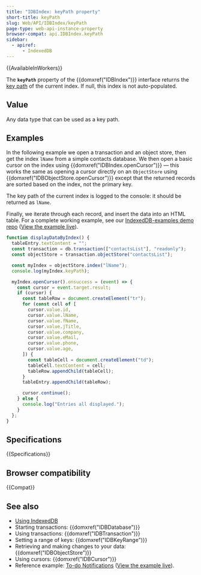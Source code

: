 ```yaml
---
title: "IDBIndex: keyPath property"
short-title: keyPath
slug: Web/API/IDBIndex/keyPath
page-type: web-api-instance-property
browser-compat: api.IDBIndex.keyPath
sidebar:
  - apiref:
      - IndexedDB
---
```


{{AvailableInWorkers}}

The **`keyPath`** property of the {{domxref("IDBIndex")}}
interface returns the [key path](/en-US/docs/Web/API/IndexedDB_API/Basic_Terminology#key_path) of the current index. If null, this index is not auto-populated.

## Value

Any data type that can be used as a key path.

## Examples

In the following example we open a transaction and an object store, then get the
index `lName` from a simple contacts database. We then open a basic cursor on
the index using {{domxref("IDBIndex.openCursor")}} — this works the same as opening a
cursor directly on an `ObjectStore` using
{{domxref("IDBObjectStore.openCursor")}} except that the returned records are sorted
based on the index, not the primary key.

The key path of the current index is logged to the console: it should be returned
as `lName`.

Finally, we iterate through each record, and insert the data into an HTML table. For a
complete working example, see our [IndexedDB-examples demo repo](https://github.com/mdn/dom-examples/tree/main/indexeddb-examples/idbindex) ([View the example live](https://mdn.github.io/dom-examples/indexeddb-examples/idbindex/)).

```js
function displayDataByIndex() {
  tableEntry.textContent = "";
  const transaction = db.transaction(["contactsList"], "readonly");
  const objectStore = transaction.objectStore("contactsList");

  const myIndex = objectStore.index("lName");
  console.log(myIndex.keyPath);

  myIndex.openCursor().onsuccess = (event) => {
    const cursor = event.target.result;
    if (cursor) {
      const tableRow = document.createElement("tr");
      for (const cell of [
        cursor.value.id,
        cursor.value.lName,
        cursor.value.fName,
        cursor.value.jTitle,
        cursor.value.company,
        cursor.value.eMail,
        cursor.value.phone,
        cursor.value.age,
      ]) {
        const tableCell = document.createElement("td");
        tableCell.textContent = cell;
        tableRow.appendChild(tableCell);
      }
      tableEntry.appendChild(tableRow);

      cursor.continue();
    } else {
      console.log("Entries all displayed.");
    }
  };
}
```

## Specifications

{{Specifications}}

## Browser compatibility

{{Compat}}

## See also

- [Using IndexedDB](/en-US/docs/Web/API/IndexedDB_API/Using_IndexedDB)
- Starting transactions: {{domxref("IDBDatabase")}}
- Using transactions: {{domxref("IDBTransaction")}}
- Setting a range of keys: {{domxref("IDBKeyRange")}}
- Retrieving and making changes to your data: {{domxref("IDBObjectStore")}}
- Using cursors: {{domxref("IDBCursor")}}
- Reference example: [To-do Notifications](https://github.com/mdn/dom-examples/tree/main/to-do-notifications) ([View the example live](https://mdn.github.io/dom-examples/to-do-notifications/)).
